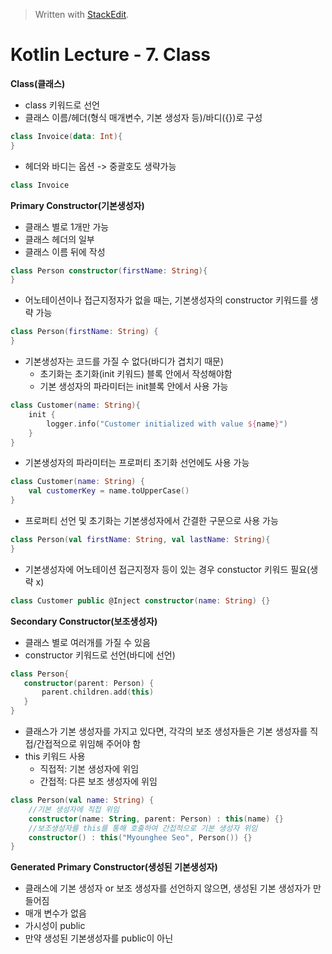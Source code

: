 


> Written with [StackEdit](https://stackedit.io/).
# Kotlin Lecture - 7. Class

**Class(클래스)**
- class 키워드로 선언
- 클래스 이름/헤더(형식 매개변수, 기본 생성자 등)/바디({})로 구성

```kotlin
class Invoice(data: Int){
}
```
- 헤더와 바디는 옵션 -> 중괄호도 생략가능
``` kotlin
class Invoice
```

**Primary Constructor(기본생성자)**
- 클래스 별로 1개만 가능
- 클래스 헤더의 일부
- 클래스 이름 뒤에 작성
```kotlin
class Person constructor(firstName: String){
}
```
- 어노테이션이나 접근지정자가 없을 때는, 기본생성자의 constructor 키워드를 생략 가능
```kotlin
class Person(firstName: String) {
}
```
- 기본생성자는 코드를 가질 수 없다(바디가 겹치기 때문)
	* 초기화는 초기화(init 키워드) 블록 안에서 작성해야함
	* 기본 생성자의 파라미터는 init블록 안에서 사용 가능
```kotlin
class Customer(name: String){
	init {
		logger.info("Customer initialized with value ${name}")
	}
}
```
- 기본생성자의 파라미터는 프로퍼티 초기화 선언에도 사용 가능
```kotlin
class Customer(name: String) {
	val customerKey = name.toUpperCase()
}
```
- 프로퍼티 선언 및 초기화는 기본생성자에서 간결한 구문으로 사용 가능
```kotlin
class Person(val firstName: String, val lastName: String){
}
```
- 기본생성자에 어노테이션 접근지정자 등이 있는 경우 constuctor 키워드 필요(생략 x)
```kotlin
class Customer public @Inject constructor(name: String) {}
```
 
 **Secondary Constructor(보조생성자)**
 - 클래스 별로 여러개를 가질 수 있음
 - constructor 키워드로 선언(바디에 선언)
 ```kotlin
class Person{
	constructor(parent: Person) {
		parent.children.add(this)
	}
}
```
- 클래스가 기본 생성자를 가지고 있다면, 각각의 보조 생성자들은 기본 생성자를 직접/간접적으로 위임해 주어야 함
- this 키워드 사용
	* 직접적: 기본 생성자에 위임
	* 간접적: 다른 보조 생성자에 위임
```kotlin
class Person(val name: String) {
	//기본 생성자에 직접 위임
	constructor(name: String, parent: Person) : this(name) {} 
	//보조생성자를 this를 통해 호출하여 간접적으로 기본 생성자 위임
	constructor() : this("Myounghee Seo", Person()) {}	
}
```
**Generated Primary Constructor(생성된 기본생성자)**
- 클래스에 기본 생성자 or 보조 생성자를 선언하지 않으면, 생성된 기본 생성자가 만들어짐
- 매개 변수가 없음
- 가시성이 public
- 만약 생성된 기본생성자를 public이 아닌 
<!--stackedit_data:
eyJoaXN0b3J5IjpbLTExMDA4NDEwMTMsLTg1MTI4NjY2MiwtMT
IzMjM4MDgwMiw3OTIzMjY0OTRdfQ==
-->